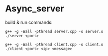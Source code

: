 # Async_server
build & run commands: 
```
g++ -g -Wall -pthread server.cpp -o server.o
./server <port>
```
```
g++ -g -Wall -pthread client.cpp -o client.o
./client <port> <ip> <message>
```
